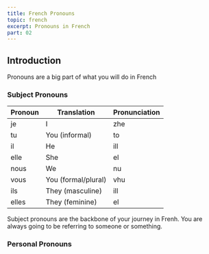 ```yaml
---
title: French Pronouns
topic: french
excerpt: Pronouns in French
part: 02
---
```


## Introduction

Pronouns are a big part of what you will do in French

### Subject Pronouns

| Pronoun | Translation         | Pronunciation |
| ------- | ------------------- | ------------- |
| je      | I                   | zhe           |
| tu      | You (informal)      | to            |
| il      | He                  | ill           |
| elle    | She                 | el            |
| nous    | We                  | nu            |
| vous    | You (formal/plural) | vhu           |
| ils     | They (masculine)    | ill           |
| elles   | They (feminine)     | el            |

Subject pronouns are the backbone of your journey in Frenh. You are always going to be referring to someone or something.

### Personal Pronouns

